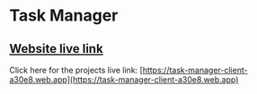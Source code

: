 # Task Manager


## [Website live link](https://task-manager-client-a30e8.web.app)

Click here for the projects live link: [https://task-manager-client-a30e8.web.app](https://task-manager-client-a30e8.web.app)

